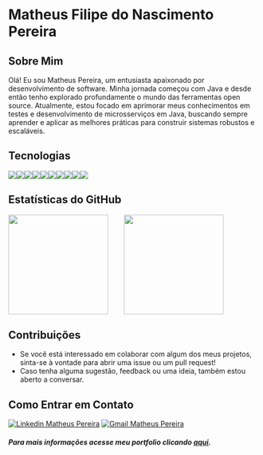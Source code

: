 # Matheus Filipe do Nascimento Pereira

## Sobre Mim
 Olá! Eu sou Matheus Pereira, um entusiasta apaixonado por desenvolvimento de software. Minha jornada começou com Java e desde então tenho explorado profundamente o mundo das ferramentas open source. Atualmente, estou focado em aprimorar meus conhecimentos em testes e desenvolvimento de microsserviços em Java, buscando sempre aprender e aplicar as melhores práticas para construir sistemas robustos e escaláveis.

## Tecnologias
<div style="display: flex">
  <img src="https://img.shields.io/badge/java-%23ED8B00.svg?style=for-the-badge&logo=openjdk" />
  <img src="https://img.shields.io/badge/spring-%236DB33F.svg?style=for-the-badge&logo=spring&logoColor=white" />
  <img src="https://img.shields.io/badge/postgresql-4169e1?style=for-the-badge&logo=postgresql&logoColor=white" />
  <img src="https://img.shields.io/badge/html5-%23E34F26.svg?style=for-the-badge&logo=html5&logoColor=white" />
  <img src="https://img.shields.io/badge/css3-%231572B6.svg?style=for-the-badge&logo=css3&logoColor=white" />
  <img src="https://img.shields.io/badge/mysql-%2300f.svg?style=for-the-badge&logo=mysql&logoColor=white" />
  <img src="https://img.shields.io/badge/typescript-%23007ACC.svg?style=for-the-badge&logo=typescript&logoColor=white" />
  <img src="https://img.shields.io/badge/javascript-%23323330.svg?style=for-the-badge&logo=javascript&logoColor=%23F7DF1E" />
  <img src="https://img.shields.io/badge/node.js-6DA55F?style=for-the-badge&logo=node.js&logoColor=white" />
  <img src="https://img.shields.io/badge/python-3670A0?style=for-the-badge&logo=python&logoColor=ffdd54" />
</div>

## Estatísticas do GitHub
<div style="display: flex;">
  <img style="margin-right: 2rem;" height="200em"src="https://github-readme-stats.vercel.app/api?username=matheusfilipe21&show_icons=true&theme=transparent">

  <img height="200em" src="https://github-readme-stats.vercel.app/api/top-langs/?username=matheusfilipe21&layout=compact">
</div>

## Contribuições
- Se você está interessado em colaborar com algum dos meus projetos, sinta-se à vontade para abrir uma issue ou um pull request!
- Caso tenha alguma sugestão, feedback ou uma ideia, também estou aberto a conversar.

## Como Entrar em Contato
<a href="https://www.linkedin.com/in/matheusfilipe21" target="_blank" title="Linkedin Matheus Pereira"><img src="https://img.shields.io/badge/-Matheus Pereira-blue?style=flat-square&logo=Linkedin&logoColor=white&link=https://www.linkedin.com/in/matheusfilipe21" alt="Linkedin Matheus Pereira"/></a> [![Gmail Matheus Pereira](https://img.shields.io/badge/-matheusfnpereira@gmail.com-c14438?style=flat-square&logo=Gmail&logoColor=white&link=mailto:matheusfnpereira@gmail.com)](mailto:matheusfnpereira@gmail.com "Gmail Matheus Pereira")

##### Para mais informações acesse meu portfolio clicando [aqui](https://matheusfilipe21.github.io "aqui").
